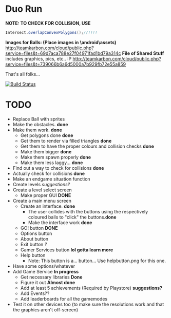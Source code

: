 Duo Run
=======

**NOTE: TO CHECK FOR COLLISION, USE**
```java
Intersect.overlapConvexPolygons();//!!!!
```
**Images for Balls: (Place images in \android\assets)**
http://teamkarbon.com/cloud/public.php?service=files&t=69d7aca788e27f04971fad1bd79a314c
**File of Shared Stuff** includes graphics, pics, etc.. :P
http://teamkarbon.com/cloud/public.php?service=files&t=739066b6a6d5000a7b929fb72e55a859

That's all folks...

[![Build Status](https://travis-ci.org/TeamKarbonOfficial/GDXTest.svg?branch=master)](https://travis-ci.org/TeamKarbonOfficial/GDXTest)

TODO
=======
- Replace Ball with sprites
- Make the obstacles.  **done**
- Make them work. **done**
    - Get polygons done **done**
    - Get them to render via filled triangles **done**
    - Get them to have the proper colours and collision checks **done**
    - Make them bigger **done**
    - Make them spawn properly **done**
    - Make them less laggy...  **done**
- Find out a way to check for collisions **done**
- Actually check for collisions **done**
- Make an endgame situation function
- Create levels *suggestions?*
- Create a level select screen
    - Make proper GUI **DONE**
- Create a main menu screen
    - Create an interface. **done**
        - The user collides with the buttons using the respectively coloured balls to "click" the buttons.**done**
        - Make the interface work **done**
    - GO! button **DONE**
    - Options button
    - About button
    - Exit button *?*
    - Gamer Services button **lol gotta learn more**
    - Help button
        - Note: This button is a... button... Use helpbutton.png for this one.
- Have some options/whatever
- Add Game Service **In progress**
    - Get necessary libraries **Done**
    - Figure it out **Almost done**
    - Add at least 5 achievements (Required by Playstore) **suggestions?**
    - Add Events??
    - Add leaderboards for all the gamemodes
- Test it on other devices too (to make sure the resolutions work and that the graphics aren't off-screen)
